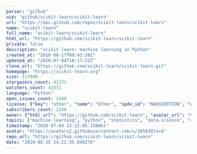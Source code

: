 ```yaml
---
parser: "github"
uid: "github/scikit-learn/scikit-learn"
url: "https://api.github.com/repos/scikit-learn/scikit-learn"
name: "scikit-learn"
full_name: "scikit-learn/scikit-learn"
html_url: "https://github.com/scikit-learn/scikit-learn"
private: false
description: "scikit-learn: machine learning in Python"
created_at: "2010-08-17T09:43:38Z"
updated_at: "2020-07-04T18:17:22Z"
clone_url: "https://github.com/scikit-learn/scikit-learn.git"
homepage: "https://scikit-learn.org"
size: 117040
stargazers_count: 41371
watchers_count: 41371
language: "Python"
open_issues_count: 2380
license: {"key": "other", "name": "Other", "spdx_id": "NOASSERTION", "url": null, "node_id": "MDc6TGljZW5zZTA="}
subscribers_count: 2246
owner: {"html_url": "https://github.com/scikit-learn", "avatar_url": "https://avatars2.githubusercontent.com/u/365630?v=4", "login": "scikit-learn", "type": "Organization"}
topics: ["machine-learning", "python", "statistics", "data-science", "data-analysis"]
timestamp: "2020-07-04 13:22:05.158861"
avatar: "https://avatars2.githubusercontent.com/u/365630?v=4"
repo_url: "https://github.com/scikit-learn/scikit-learn"
date: "2024-05-25 14:22:35.040276"
---
```

